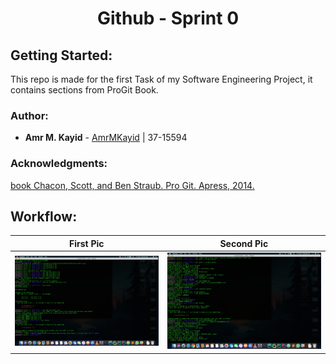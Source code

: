 <h1 align="center">  Github - Sprint 0 </h1>

## Getting Started:
This repo is made for the first Task of my Software Engineering Project, it contains sections from ProGit Book.

### Author:
* **Amr M. Kayid** - [AmrMKayid](https://github.com/AmrMKayid) | 37-15594

### Acknowledgments:
[book Chacon, Scott, and Ben Straub. Pro Git. Apress, 2014.](https://git-scm.com/book/en/v2)

## Workflow:

First Pic                  |  Second Pic
:-------------------------:|:-------------------------:
![](pic1.png)              |  ![](pic2.png)

